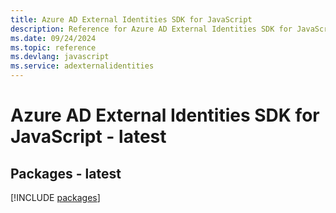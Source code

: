 ```yaml
---
title: Azure AD External Identities SDK for JavaScript
description: Reference for Azure AD External Identities SDK for JavaScript
ms.date: 09/24/2024
ms.topic: reference
ms.devlang: javascript
ms.service: adexternalidentities
---
```

# Azure AD External Identities SDK for JavaScript - latest
## Packages - latest
[!INCLUDE [packages](ad-external-identities-index.md)]
